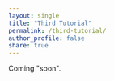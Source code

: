 ```yaml
---
layout: single
title: "Third Tutorial"
permalink: /third-tutorial/
author_profile: false
share: true
---
```


Coming "soon".
